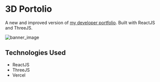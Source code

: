 # 3D Portolio
A new and improved version of [my developer portfolio](https://thr33d.vercel.app/). Built with ReactJS and ThreeJS.

![banner_image](https://i.imgur.com/jwsYgV5.png)

## Technologies Used
* ReactJS
* ThreeJS
* Vercel